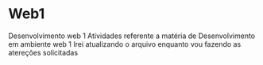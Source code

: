 # Web1
Desenvolvimento web 1
Atividades referente a matéria de Desenvolvimento em ambiente web 1
Irei atualizando o arquivo enquanto vou fazendo as atereções solicitadas

